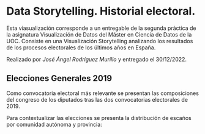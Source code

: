 # Data Storytelling. Historial electoral.

Esta viasualización corresponde a un entregable de la segunda práctica de la asignatura Visualización de Datos del Máster en Ciencia de Datos de la UOC. Consiste en una Visualización Storytelling analizando los resultados de los procesos electorales de los últimos años en España.

Realizado por *José Ángel Rodríguez Murillo* y entregado el 30/12/2022.

## Elecciones Generales 2019

Como convocatoria electoral más relevante se presentan las composiciones del congreso de los diputados tras las dos convocatorias electorales de 2019.

<div class="flourish-embed flourish-parliament" data-src="visualisation/12292558"><script src="https://public.flourish.studio/resources/embed.js"></script></div>

Para contextualizar las elecciones se presenta la distribución de escaños por comunidad autónoma y provincia:

<div class="flourish-embed flourish-chart" data-src="visualisation/12292210"><script src="https://public.flourish.studio/resources/embed.js"></script></div>
<div class="flourish-embed flourish-chart" data-src="visualisation/12292373"><script src="https://public.flourish.studio/resources/embed.js"></script></div>

